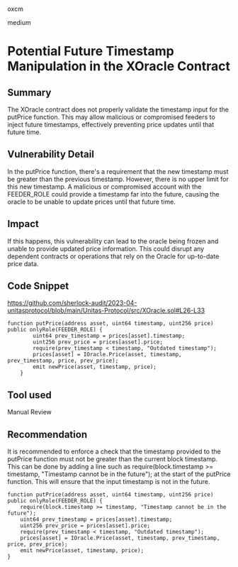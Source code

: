 oxcm

medium

# Potential Future Timestamp Manipulation in the XOracle Contract

## Summary

The XOracle contract does not properly validate the timestamp input for the putPrice function. This may allow malicious or compromised feeders to inject future timestamps, effectively preventing price updates until that future time.

## Vulnerability Detail

In the putPrice function, there's a requirement that the new timestamp must be greater than the previous timestamp. However, there is no upper limit for this new timestamp. A malicious or compromised account with the FEEDER_ROLE could provide a timestamp far into the future, causing the oracle to be unable to update prices until that future time.

## Impact

If this happens, this vulnerability can lead to the oracle being frozen and unable to provide updated price information. This could disrupt any dependent contracts or operations that rely on the Oracle for up-to-date price data.

## Code Snippet

https://github.com/sherlock-audit/2023-04-unitasprotocol/blob/main/Unitas-Protocol/src/XOracle.sol#L26-L33

```solidity=26
function putPrice(address asset, uint64 timestamp, uint256 price) public onlyRole(FEEDER_ROLE) {
        uint64 prev_timestamp = prices[asset].timestamp;
        uint256 prev_price = prices[asset].price;
        require(prev_timestamp < timestamp, "Outdated timestamp");
        prices[asset] = IOracle.Price(asset, timestamp, prev_timestamp, price, prev_price);
        emit newPrice(asset, timestamp, price);
    }

```

## Tool used

Manual Review

## Recommendation

It is recommended to enforce a check that the timestamp provided to the putPrice function must not be greater than the current block timestamp. This can be done by adding a line such as require(block.timestamp >= timestamp, "Timestamp cannot be in the future"); at the start of the putPrice function. This will ensure that the input timestamp is not in the future.

```solidity
function putPrice(address asset, uint64 timestamp, uint256 price) public onlyRole(FEEDER_ROLE) {
    require(block.timestamp >= timestamp, "Timestamp cannot be in the future");
    uint64 prev_timestamp = prices[asset].timestamp;
    uint256 prev_price = prices[asset].price;
    require(prev_timestamp < timestamp, "Outdated timestamp");
    prices[asset] = IOracle.Price(asset, timestamp, prev_timestamp, price, prev_price);
    emit newPrice(asset, timestamp, price);
}
```
